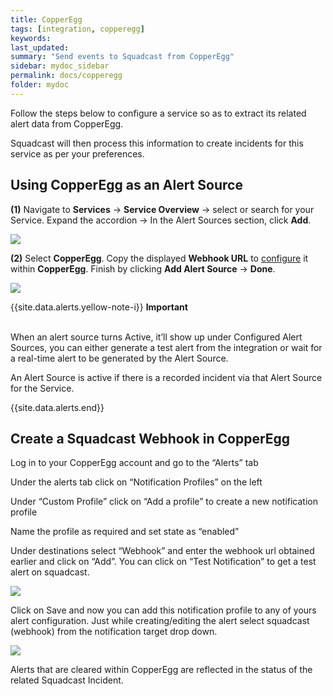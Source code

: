 ```yaml
---
title: CopperEgg
tags: [integration, copperegg]
keywords:
last_updated:
summary: "Send events to Squadcast from CopperEgg"
sidebar: mydoc_sidebar
permalink: docs/copperegg
folder: mydoc
---
```


Follow the steps below to configure a service so as to extract its related alert data from CopperEgg.
 
Squadcast will then process this information to create incidents for this service as per your preferences.

## Using CopperEgg as an Alert Source

**(1)** Navigate to **Services** -> **Service Overview** -> select or search for your Service. Expand the accordion -> In the Alert Sources section, click **Add**.

![](<images/Alert_Sources.png>)

**(2)** Select **CopperEgg**. Copy the displayed **Webhook URL** to [configure](copperegg#create-a-squadcast-webhook-in-copperegg) it within **CopperEgg**. Finish by clicking **Add Alert Source** -> **Done**.

![](<images/CopperEgg.png>)

{{site.data.alerts.yellow-note-i}}
<b>Important</b><br/><br/>
<p>When an alert source turns Active, it’ll show up under Configured Alert Sources, you can either generate a test alert from the integration or wait for a real-time alert to be generated by the Alert Source.</p>
<p>An Alert Source is active if there is a recorded incident via that Alert Source for the Service.</p>
{{site.data.alerts.end}}

## Create a Squadcast Webhook in CopperEgg
Log in to your CopperEgg account and go to the “Alerts” tab

Under the alerts tab click on “Notification Profiles” on the left

Under “Custom Profile” click on “Add a profile” to create a new notification profile

Name the profile as required and set state as “enabled”

Under destinations select “Webhook” and enter the webhook url obtained earlier and click on “Add”. You can click on “Test Notification” to get a test alert on squadcast.  

![](images/copperegg_2.png)

Click on Save and now you can add this notification profile to any of yours alert configuration. Just while creating/editing the alert select squadcast (webhook) from the notification target drop down.

![](images/copperegg_3.png)

Alerts that are cleared within CopperEgg are reflected in the status of the related Squadcast Incident.